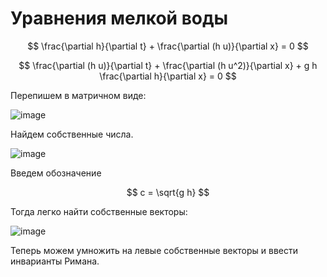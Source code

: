 # Уравнения мелкой воды

$$
 \frac{\partial h}{\partial t} + \frac{\partial (h u)}{\partial x} = 0
$$

$$
\frac{\partial (h u)}{\partial t} + \frac{\partial (h u^2)}{\partial x} + g h \frac{\partial h}{\partial x} = 0
$$

Перепишем в матричном виде:

![image](https://user-images.githubusercontent.com/25401699/196629902-11be23b0-91af-41d3-a601-ff7fe715fdf6.png)

Найдем собственные числа.

![image](https://user-images.githubusercontent.com/25401699/196630089-df0ae447-6324-480b-ab75-341f91ce8a73.png)

Введем обозначение

$$
c = \sqrt{g h}
$$

Тогда легко найти собственные векторы:

![image](https://user-images.githubusercontent.com/25401699/196630369-6b198e9d-46f2-4864-ba0a-16c8d04cd565.png)

Теперь можем умножить на левые собственные векторы и ввести инварианты Римана.
